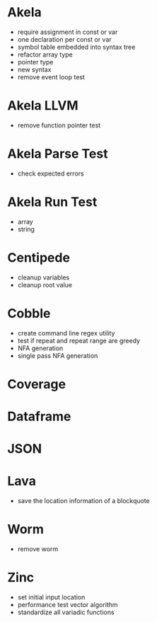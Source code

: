 # Akela
* require assignment in const or var
* one declaration per const or var
* symbol table embedded into syntax tree
* refactor array type
* pointer type
* new syntax
* remove event loop test

# Akela LLVM
* remove function pointer test

# Akela Parse Test
* check expected errors

# Akela Run Test
* array
* string

# Centipede
* cleanup variables
* cleanup root value

# Cobble
* create command line regex utility
* test if repeat and repeat range are greedy
* NFA generation
* single pass NFA generation

# Coverage

# Dataframe

# JSON

# Lava
* save the location information of a blockquote

# Worm
* remove worm

# Zinc
* set initial input location
* performance test vector algorithm
* standardize all variadic functions